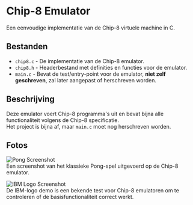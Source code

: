 # Chip-8 Emulator

Een eenvoudige implementatie van de Chip-8 virtuele machine in C.

## Bestanden

- `chip8.c` - De implementatie van de Chip-8 emulator.  
- `chip8.h` - Headerbestand met definities en functies voor de emulator.  
- `main.c` - Bevat de test/entry-point voor de emulator, **niet zelf geschreven**, zal later aangepast of herschreven worden.

## Beschrijving

Deze emulator voert Chip-8 programma's uit en bevat bijna alle functionaliteit volgens de Chip-8 specificatie.  
Het project is bijna af, maar `main.c` moet nog herschreven worden.
## Fotos

![Pong Screenshot](https://github.com/user-attachments/assets/4d84b724-8f6e-4e74-8025-a39b86611ca2)  
Een screenshot van het klassieke Pong-spel uitgevoerd op de Chip-8 emulator.

![IBM Logo Screenshot](https://github.com/user-attachments/assets/751ef615-74c4-4c65-917f-df297d22604f)  
De IBM-logo demo is een bekende test voor Chip-8 emulatoren om te controleren of de basisfunctionaliteit correct werkt.

